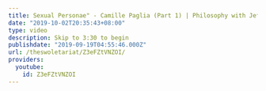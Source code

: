 ```yaml
---
title: Sexual Personae" - Camille Paglia (Part 1) | Philosophy with Jef
date: "2019-10-02T20:35:43+08:00"
type: video
description: Skip to 3:30 to begin
publishdate: "2019-09-19T04:55:46.000Z"
url: /theswoletariat/Z3eFZtVNZOI/
providers:
  youtube:
    id: Z3eFZtVNZOI
---
```

